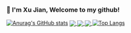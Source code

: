 ### 👋 I'm Xu Jian, Welcome to my github!
[![Anurag's GitHub stats](https://github-readme-stats.vercel.app/api?username=xu8533&show_icons=true&theme=radical)](https://github.com/anuraghazra/github-readme-stats)
<a href="https://github.com/xu8533/dotfiles">
  <img align="center" src="https://github-readme-stats.vercel.app/api/pin/?username=xu8533&repo=dotfiles&show_owner=true" />
</a>
<a href="https://github.com/xu8533/ssg2srx">
  <img align="center" src="https://github-readme-stats.vercel.app/api/pin/?username=xu8533&repo=ssg2srx&show_owner=true" />
</a>
<a href="https://github.com/xu8533/srx2ssg">
  <img align="center" src="https://github-readme-stats.vercel.app/api/pin/?username=xu8533&repo=srx2ssg&show_owner=true" />
</a>
[![Top Langs](https://github-readme-stats.vercel.app/api/top-langs/?username=xu8533&hide=glsl,lua&&layout=compact)](https://github.com/anuraghazra/github-readme-stats)
<!--
**xu8533/xu8533** is a ✨ _special_ ✨ repository because its `README.md` (this file) appears on your GitHub profile.

Here are some ideas to get you started:

- 🔭 I’m currently working on ...
- 🌱 I’m currently learning Python
- 👯 I’m looking to collaborate on ...
- 🤔 I’m looking for help with ...
- 💬 Ask me about ...
- 📫 How to reach me: 838178533@qq.com
- 😄 Pronouns: ...
- ⚡ Fun fact: ...
-->
